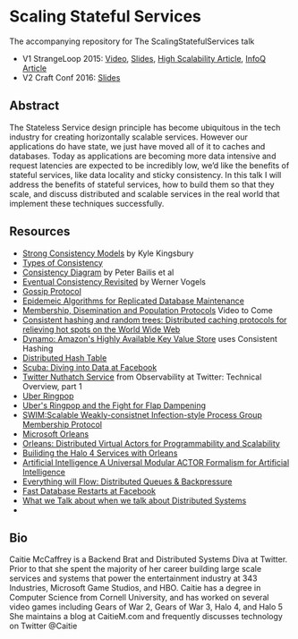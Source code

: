 # Scaling Stateful Services
The accompanying repository for The ScalingStatefulServices talk
* V1 StrangeLoop 2015: [Video](https://www.youtube.com/watch?v=H0i_bXKwujQ), [Slides](https://speakerdeck.com/caitiem20/building-scalable-stateful-services), [High Scalability Article](http://highscalability.com/blog/2015/10/12/making-the-case-for-building-scalable-stateful-services-in-t.html), [InfoQ Article](http://www.infoq.com/news/2015/11/scaling-stateful-services)
* V2 Craft Conf 2016: [Slides](https://speakerdeck.com/caitiem20/craftconf-2016-building-scalable-stateful-services#)

## Abstract
The Stateless Service design principle has become ubiquitous in the tech industry 
for creating horizontally scalable services.  However our applications do have state, 
we just have moved all of it to caches and databases.  Today as applications are 
becoming more data intensive and request latencies are expected to be incredibly 
low, we’d like the benefits of stateful services, like data locality and sticky 
consistency.  In this talk I will address the benefits of stateful services,
how to build them so that they scale, and discuss  distributed and scalable
services in the real world that implement these techniques successfully.

## Resources
* [Strong Consistency Models](https://aphyr.com/posts/313-strong-consistency-models) by Kyle Kingsbury
* [Types of Consistency](http://www.cs.colostate.edu/~cs551/CourseNotes/Consistency/TypesConsistency.html)
* [Consistency Diagram](http://www.vldb.org/pvldb/vol7/p181-bailis.pdf) by Peter Bailis et al
* [Eventual Consistency Revisited](http://www.allthingsdistributed.com/2008/12/eventually_consistent.html) by Werner Vogels
* [Gossip Protocol](https://en.wikipedia.org/wiki/Gossip_protocol)
* [Epidemeic Algorithms for Replicated Database Maintenance](https://pdfs.semanticscholar.org/49ed/15db181c74c7067ec01800fb5392411c868c.pdf)
* [Membership, Disemination and Population Protocols](https://qconnewyork.com/ny2016/ny2016/presentation/membership-dissemination-and-population-protocols.html) Video to Come
* [Consistent hashing and random trees: Distributed caching protocols for relieving hot spots on the World Wide Web](https://www.akamai.com/es/es/multimedia/documents/technical-publication/consistent-hashing-and-random-trees-distributed-caching-protocols-for-relieving-hot-spots-on-the-world-wide-web-technical-publication.pdf)
* [Dynamo: Amazon's Highly Available Key Value Store](http://www.allthingsdistributed.com/files/amazon-dynamo-sosp2007.pdf) uses Consistent Hashing
* [Distributed Hash Table](https://en.wikipedia.org/wiki/Distributed_hash_table)
* [Scuba: Diving into Data at Facebook](https://research.facebook.com/publications/scuba-diving-into-data-at-facebook/)
* [Twitter Nuthatch Service](https://blog.twitter.com/2016/observability-at-twitter-technical-overview-part-i) from Observability at Twitter: Technical Overview, part 1
* [Uber Ringpop](http://uber.github.io/ringpop/)
* [Uber's Ringpop and the Fight for Flap Dampening](http://www.infoq.com/presentations/halo-4-orleans)
* [SWIM:Scalable Weakly-consistnet Infection-style Process Group Membership Protocol](https://www.cs.cornell.edu/~asdas/research/dsn02-swim.pdf)
* [Microsoft Orleans](http://dotnet.github.io/orleans/)
* [Orleans: Distributed Virtual Actors for Programmability and Scalability](http://research.microsoft.com/apps/pubs/default.aspx?id=210931)
* [Builiding the Halo 4 Services with Orleans](http://www.infoq.com/presentations/halo-4-orleans)
* [Artificial Intelligence A Universal Modular ACTOR Formalism for Artificial Intelligence](http://citeseerx.ist.psu.edu/viewdoc/summary?doi=10.1.1.77.7898)
* [Everything will Flow: Distributed Queues & Backpressure](https://www.youtube.com/watch?v=1bNOO3xxMc0&app=desktop)
* [Fast Database Restarts at Facebook](https://research.facebook.com/publications/fast-database-restarts-at-facebook/)
* [What we Talk about when we talk about Distributed Systems](http://videlalvaro.github.io/2015/12/learning-about-distributed-systems.html)
* 

## Bio
Caitie McCaffrey is a Backend Brat and Distributed Systems Diva at Twitter.  Prior to that she spent the majority of her career building large scale services and systems that power the entertainment industry at 343 Industries, Microsoft Game Studios, and HBO.  Caitie has a degree in Computer Science from Cornell University, and has worked on several video games including Gears of War 2, Gears of War 3, Halo 4, and Halo 5 She maintains a blog at  CaitieM.com  and frequently discusses technology on Twitter @Caitie
